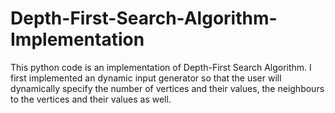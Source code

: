 # Depth-First-Search-Algorithm-Implementation
This python code is an implementation of Depth-First Search Algorithm. I first implemented an dynamic input  generator so that the user will dynamically specify the number of vertices and their values, the neighbours to the vertices and their values as well.
